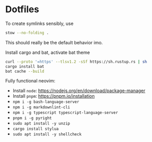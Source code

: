 # Dotfiles

To create symlinks sensibly, use

```bash
stow --no-folding .
```

This should really be the default behavior imo.

Install cargo and bat, activate bat theme

```bash
curl --proto '=https' --tlsv1.2 -sSf https://sh.rustup.rs | sh
cargo install bat
bat cache --build
```

Fully functional neovim:

- Install `node`: https://nodejs.org/en/download/package-manager
- Install `pnpm`: https://pnpm.io/installation
- `npm i -g bash-language-server`
- `npm i -g markdownlint-cli`
- `npm i -g typescript typescript-language-server`
- `pnpm i -g pyright`
- `sudo apt install -y unzip`
- `cargo install stylua`
- `sudo apt install -y shellcheck`

